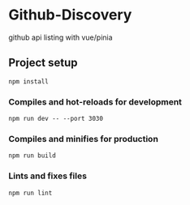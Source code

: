 # Github-Discovery
 github api listing with vue/pinia

## Project setup
```
npm install
```

### Compiles and hot-reloads for development
```
npm run dev -- --port 3030
```

### Compiles and minifies for production
```
npm run build
```

### Lints and fixes files
```
npm run lint
```
